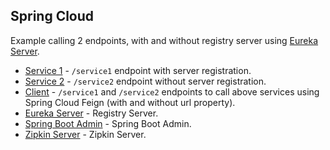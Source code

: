 ## Spring Cloud
Example calling 2 endpoints, with and without registry server using [Eureka Server](http://cloud.spring.io/spring-cloud-netflix/spring-cloud-netflix.html).

* [Service 1](service1) - `/service1` endpoint with server registration.
* [Service 2](service2) - `/service2` endpoint without server registration.
* [Client](client) - `/service1` and `/service2` endpoints to call above services using Spring Cloud Feign (with and without url property).
* [Eureka Server](eureka-server) - Registry Server.
* [Spring Boot Admin](spring-boot-admin) - Spring Boot Admin.
* [Zipkin Server](zipkin-server) - Zipkin Server.
